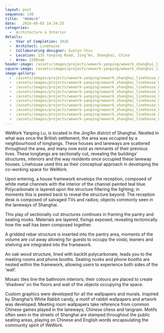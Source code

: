 ```yaml
---
layout: post
sequence: 130
title:  "WeWork"
date:   2016-09-03 14:34:25
categories:
  -  Architecture & Interior
details:
  -  Year of Completion: 2016
  -  Architect: Linehouse
  -  Collaborating designer: Evelyn Chiu
  -  Location: 135 Yanping Road, Jing’An, Shanghai, China
  -  Area: 2200sqm
header-image: /assets/images/projects/wework-yanping/wework_shanghai_linehouse_005.jpg
square-image: /assets/images/projects/wework-yanping/wework_shanghai_linehouse_square.jpg
image-gallery:
  -  /assets/images/projects/wework-yanping/wework_shanghai_linehouse_001.jpg
  -  /assets/images/projects/wework-yanping/wework_shanghai_linehouse_002.jpg
  -  /assets/images/projects/wework-yanping/wework_shanghai_linehouse_003.jpg
  -  /assets/images/projects/wework-yanping/wework_shanghai_linehouse_004.jpg
  -  /assets/images/projects/wework-yanping/wework_shanghai_linehouse_005.jpg
  -  /assets/images/projects/wework-yanping/wework_shanghai_linehouse_006.jpg
  -  /assets/images/projects/wework-yanping/wework_shanghai_linehouse_007.jpg
  -  /assets/images/projects/wework-yanping/wework_shanghai_linehouse_008.jpg
  -  /assets/images/projects/wework-yanping/wework_shanghai_linehouse_009.jpg
  -  /assets/images/projects/wework-yanping/wework_shanghai_linehouse_010.jpg
---
```

WeWork Yanping Lu, is located in the Jing’An district of Shanghai. Nestled in what was once the British settlement, the area was occupied by a neighbourhood of longtangs. These houses and laneways are scattered throughout the area, and many now exist as remnants of their previous lives. These longtangs are sectionally cut, revealing the buildings’ structures, interiors and the way residents once occupied these laneway houses. Linehouse used this as their conceptual approach in developing the co-working space for WeWork. 

Upon entering, a house framework envelops the reception, composed of white metal channels with the interior of the channel painted teal blue. Polycarbonate is layered upon the structure filtering the lighting; in moments this is peeled back to reveal the structure beyond. The reception desk is composed of salvaged TVs and radios; objects commonly seen in the laneways of Shanghai. 

This play of sectionally cut structures continues in framing the pantry and seating nooks.  Materials are layered, fixings exposed, revealing tectonically how the wall has been composed together. 

A gridded rebar structure is inserted into the pantry area, moments of the volume are cut away allowing for guests to occupy the voids; leaners and shelving are integrated into the framework.

An oak wood structure, lined with backlit polycarbonate, leads you to the meeting rooms and phone booths. Seating nooks and phone booths are nested within the framework, allowing users to experience both sides of the ‘wall’. 

Mosaic tiles line the bathroom interiors; their colours are placed to create ‘shadows’ on the floors and wall of the objects occupying the space. 

Custom graphics were developed for all the wallpapers and murals. Inspired by Shanghai’s White Rabbit candy, a motif of rabbit wallpapers and artwork was developed. Meeting room wallpapers take reference from common Chinese games played in the laneways; Chinese chess and tangram. Motifs often seen in the streets of Shanghai are stamped throughout the public seating areas, playing on Chinese and English words encapsulating the community spirit of WeWork. 
